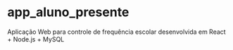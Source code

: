 # app_aluno_presente
Aplicação Web para controle de frequência escolar desenvolvida em React + Node.js + MySQL

